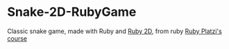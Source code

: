 # Snake-2D-RubyGame
 
Classic snake game, made with Ruby and [Ruby 2D](https://www.ruby2d.com/), from ruby [Ruby Platzi's course](https://platzi.com/clases/ruby/)

